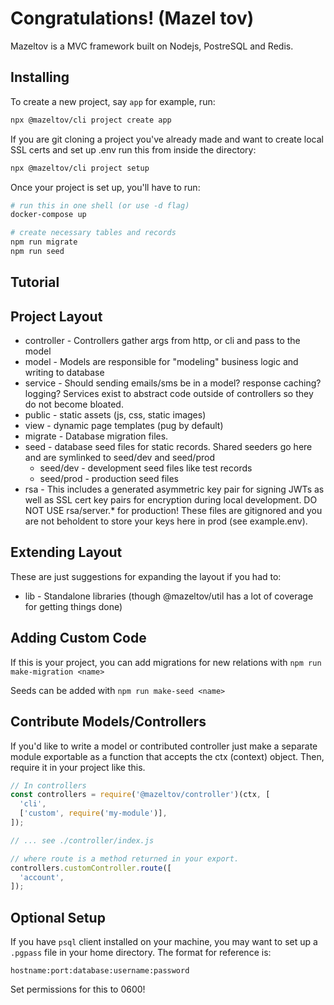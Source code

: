 # Congratulations! (Mazel tov)

Mazeltov is a MVC framework built on Nodejs, PostreSQL and Redis.

## Installing

To create a new project, say `app` for example, run:

```sh
npx @mazeltov/cli project create app
```

If you are git cloning a project you've already made and want to create local SSL certs and set up .env run this from inside the directory:

```sh
npx @mazeltov/cli project setup
```

Once your project is set up, you'll have to run:

```sh
# run this in one shell (or use -d flag)
docker-compose up

# create necessary tables and records
npm run migrate
npm run seed
```

## Tutorial

## Project Layout

* controller - Controllers gather args from http, or cli and pass to the model
* model - Models are responsible for "modeling" business logic and writing to database
* service - Should sending emails/sms be in a model? response caching? logging? Services exist to abstract code outside of controllers so they do not become bloated.
* public - static assets (js, css, static images)
* view - dynamic page templates (pug by default)
* migrate - Database migration files.
* seed - database seed files for static records. Shared seeders go here and are symlinked to seed/dev and seed/prod
  * seed/dev - development seed files like test records
  * seed/prod - production seed files
* rsa - This includes a generated asymmetric key pair for signing JWTs as well as SSL cert key pairs for encryption during local development. DO NOT USE rsa/server.\* for production! These files are gitignored and you are not beholdent to store your keys here in prod (see example.env).

## Extending Layout

These are just suggestions for expanding the layout if you had to:

* lib - Standalone libraries (though @mazeltov/util has a lot of coverage for getting things done)

## Adding Custom Code

If this is your project, you can add migrations for new relations with `npm run make-migration <name>`

Seeds can be added with `npm run make-seed <name>`

## Contribute Models/Controllers

If you'd like to write a model or contributed controller just make a separate module exportable as a function that accepts the ctx (context) object. Then, require it in your project like this.

```js
// In controllers
const controllers = require('@mazeltov/controller')(ctx, [
  'cli',
  ['custom', require('my-module')],
]);

// ... see ./controller/index.js

// where route is a method returned in your export.
controllers.customController.route([
  'account',
]);
```

## Optional Setup

If you have `psql` client installed on your machine, you may want to set up
a `.pgpass` file in your home directory. The format for reference is:

```
hostname:port:database:username:password
```

Set permissions for this to 0600!
